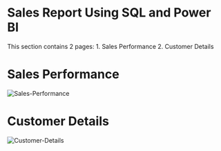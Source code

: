 # Sales Report Using SQL and Power BI
This section contains 2 pages:  1. Sales Performance
                                2. Customer Details
                               
# Sales Performance
![Sales-Performance](https://user-images.githubusercontent.com/64305735/129197789-73d3eac7-5eba-4613-8ab4-a9c632075722.PNG)

# Customer Details
![Customer-Details](https://user-images.githubusercontent.com/64305735/129197923-834d9685-262a-4a32-b42b-442087399bfe.PNG)
